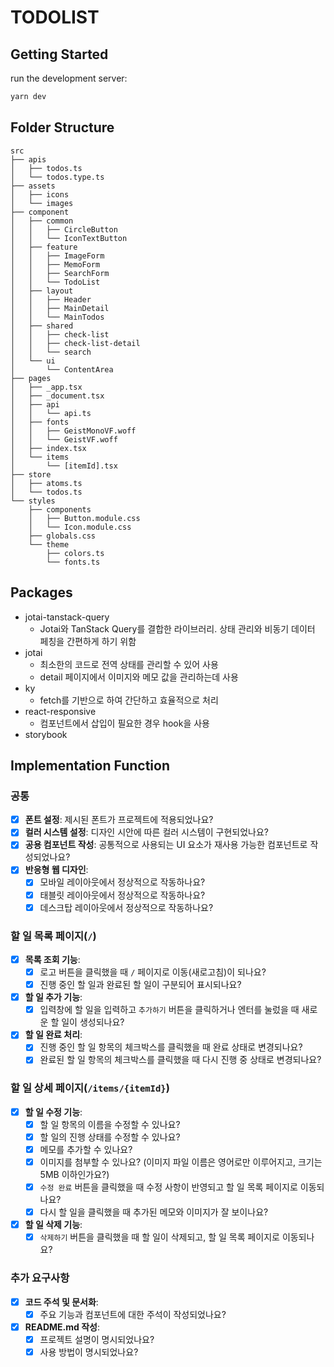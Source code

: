 # TODOLIST

## Getting Started

run the development server:

```bash
yarn dev
```

## Folder Structure

```
src
├── apis
│   ├── todos.ts
│   └── todos.type.ts
├── assets
│   ├── icons
│   └── images
├── component
│   ├── common
│   │   ├── CircleButton
│   │   └── IconTextButton
│   ├── feature
│   │   ├── ImageForm
│   │   ├── MemoForm
│   │   ├── SearchForm
│   │   └── TodoList
│   ├── layout
│   │   ├── Header
│   │   ├── MainDetail
│   │   └── MainTodos
│   ├── shared
│   │   ├── check-list
│   │   ├── check-list-detail
│   │   └── search
│   └── ui
│       └── ContentArea
├── pages
│   ├── _app.tsx
│   ├── _document.tsx
│   ├── api
│   │   └── api.ts
│   ├── fonts
│   │   ├── GeistMonoVF.woff
│   │   └── GeistVF.woff
│   ├── index.tsx
│   └── items
│       └── [itemId].tsx
├── store
│   ├── atoms.ts
│   └── todos.ts
└── styles
    ├── components
    │   ├── Button.module.css
    │   └── Icon.module.css
    ├── globals.css
    └── theme
        ├── colors.ts
        └── fonts.ts
```

## Packages

- jotai-tanstack-query
  - Jotai와 TanStack Query를 결합한 라이브러리. 상태 관리와 비동기 데이터 페칭을 간편하게 하기 위함
- jotai
  - 최소한의 코드로 전역 상태를 관리할 수 있어 사용
  - detail 페이지에서 이미지와 메모 값을 관리하는데 사용
- ky
  - fetch를 기반으로 하여 간단하고 효율적으로 처리
- react-responsive
  - 컴포넌트에서 삽입이 필요한 경우 hook을 사용
- storybook

## Implementation Function

### **공통**

- [x] **폰트 설정**: 제시된 폰트가 프로젝트에 적용되었나요?
- [x] **컬러 시스템 설정**: 디자인 시안에 따른 컬러 시스템이 구현되었나요?
- [x] **공용 컴포넌트 작성**: 공통적으로 사용되는 UI 요소가 재사용 가능한 컴포넌트로 작성되었나요?
- [x] **반응형 웹 디자인**:
  - [x] 모바일 레이아웃에서 정상적으로 작동하나요?
  - [x] 태블릿 레이아웃에서 정상적으로 작동하나요?
  - [x] 데스크탑 레이아웃에서 정상적으로 작동하나요?

### **할 일 목록 페이지(`/`)**

- [x] **목록 조회 기능**:
  - [x] 로고 버튼을 클릭했을 때 `/` 페이지로 이동(새로고침)이 되나요?
  - [x] 진행 중인 할 일과 완료된 할 일이 구분되어 표시되나요?
- [x] **할 일 추가 기능**:
  - [x] 입력창에 할 일을 입력하고 `추가하기` 버튼을 클릭하거나 엔터를 눌렀을 때 새로운 할 일이 생성되나요?
- [x] **할 일 완료 처리**:
  - [x] 진행 중인 할 일 항목의 체크박스를 클릭했을 때 완료 상태로 변경되나요?
  - [x] 완료된 할 일 항목의 체크박스를 클릭했을 때 다시 진행 중 상태로 변경되나요?

### **할 일 상세 페이지(`/items/{itemId}`)**

- [x] **할 일 수정 기능**:
  - [x] 할 일 항목의 이름을 수정할 수 있나요?
  - [x] 할 일의 진행 상태를 수정할 수 있나요?
  - [x] 메모를 추가할 수 있나요?
  - [x] 이미지를 첨부할 수 있나요? (이미지 파일 이름은 영어로만 이루어지고, 크기는 5MB 이하인가요?)
  - [x] `수정 완료` 버튼을 클릭했을 때 수정 사항이 반영되고 할 일 목록 페이지로 이동되나요?
  - [x] 다시 할 일을 클릭했을 때 추가된 메모와 이미지가 잘 보이나요?
- [x] **할 일 삭제 기능**:
  - [x] `삭제하기` 버튼을 클릭했을 때 할 일이 삭제되고, 할 일 목록 페이지로 이동되나요?

### **추가 요구사항**

- [x] **코드 주석 및 문서화**:
  - [x] 주요 기능과 컴포넌트에 대한 주석이 작성되었나요?
- [x] **README.md 작성**:
  - [x] 프로젝트 설명이 명시되었나요?
  - [x] 사용 방법이 명시되었나요?
